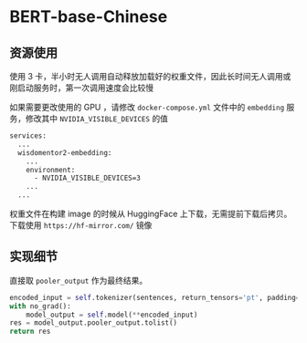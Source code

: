 # BERT-base-Chinese

## 资源使用

使用 3 卡，半小时无人调用自动释放加载好的权重文件，因此长时间无人调用或刚启动服务时，第一次调用速度会比较慢

如果需要更改使用的 GPU ，请修改 `docker-compose.yml` 文件中的 `embedding` 服务，修改其中 `NVIDIA_VISIBLE_DEVICES` 的值

``` dockerfile
services:
  ...
  wisdomentor2-embedding:
    ...
    environment:
      - NVIDIA_VISIBLE_DEVICES=3
    ...
  ...
```

权重文件在构建 image 的时候从 HuggingFace 上下载，无需提前下载后拷贝。下载使用 `https://hf-mirror.com/` 镜像

## 实现细节

直接取 `pooler_output` 作为最终结果。

``` python
encoded_input = self.tokenizer(sentences, return_tensors='pt', padding=True, truncation=True)
with no_grad():
    model_output = self.model(**encoded_input)
res = model_output.pooler_output.tolist()
return res
```
